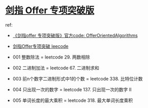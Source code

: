 # [剑指 Offer 专项突破版](https://github.com/doocs/leetcode/tree/main/lcof2)
ref:
- [《剑指offer 专项突破版》官方code: OfferOrientedAlgorithms](https://github.com/zhedahht/OfferOrientedAlgorithms)
- [剑指Offer专项突破 leecode](https://leetcode.cn/problem-list/h0pfVB6V/)

- 001 整数除法 = leetcode 29. 两数相除
- 002 二进制加法 = leetcode 67. 二进制求和
- 003 前n个数字二进制形式中1的个数 = leetcode 338. 比特位计数
- 004 只出现一次的数字 = leetcode 137. 只出现一次的数字 II
- 005 单词长度的最大乘积 = leetcode 318. 最大单词长度乘积
